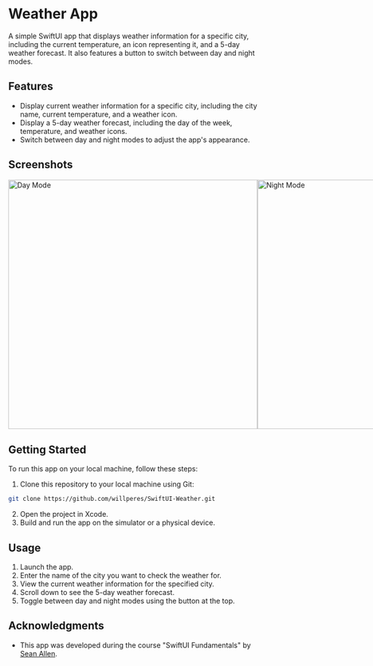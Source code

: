 # Weather App

A simple SwiftUI app that displays weather information for a specific city, including the current temperature, an icon representing it, and a 5-day weather forecast. It also features a button to switch between day and night modes.

## Features

- Display current weather information for a specific city, including the city name, current temperature, and a weather icon.
- Display a 5-day weather forecast, including the day of the week, temperature, and weather icons.
- Switch between day and night modes to adjust the app's appearance.

## Screenshots

<div style="display: flex; flex-direction: row;">
  <img src="https://i.imgur.com/7QPsBie.png" alt="Day Mode" width="auto" height="500">
  <img src="https://i.imgur.com/cRUhObT.png" alt="Night Mode" width="auto" height="500">
</div>

## Getting Started

To run this app on your local machine, follow these steps:

1. Clone this repository to your local machine using Git:

```bash
git clone https://github.com/willperes/SwiftUI-Weather.git
```

2. Open the project in Xcode.
3. Build and run the app on the simulator or a physical device.

## Usage

1. Launch the app.
2. Enter the name of the city you want to check the weather for.
3. View the current weather information for the specified city.
4. Scroll down to see the 5-day weather forecast.
5. Toggle between day and night modes using the button at the top.

## Acknowledgments

- This app was developed during the course "SwiftUI Fundamentals" by [Sean Allen](https://www.youtube.com/@seanallen).
